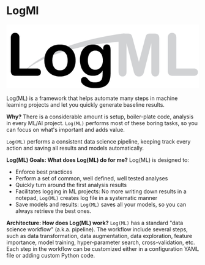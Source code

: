 

# LogMl

![LogMl](img/LogMl.png)

Log(ML) is a framework that helps automate many steps in machine learning projects and let you quickly generate baseline results.

**Why?**
There is a considerable amount is setup, boiler-plate code, analysis in every ML/AI project.
`Log(ML)` performs most of these boring tasks, so you can focus on what's important and adds value.

`Log(ML)` performs a consistent data science pipeline, keeping track every action and saving all results and models automatically.

**Log(ML) Goals: What does Log(ML) do for me?**
Log(ML) is designed to:
- Enforce best practices
- Perform a set of common, well defined, well tested analyses
- Quickly turn around the first analysis results
- Facilitates logging in ML projects: No more writing down results in a notepad, `Log(ML)` creates log file in a systematic manner
- Save models and results: `Log(ML)` saves all your models, so you can always retrieve the best ones.

**Architecture: How does Log(ML) work?**
`Log(ML)` has a standard "data science workflow" (a.k.a. pipeline).
The workflow include several steps, such as data transformation, data augmentation, data exploration, feature importance, model training, hyper-parameter search, cross-validation, etc.
Each step in the workflow can be customized either in a configuration YAML file or adding custom Python code.
